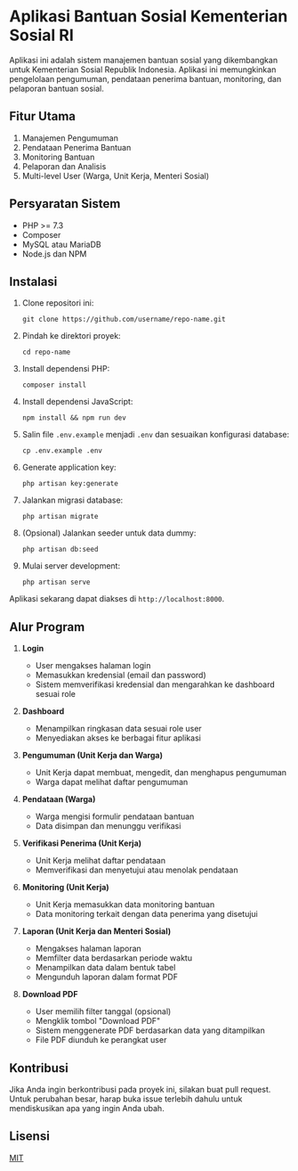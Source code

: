 # Aplikasi Bantuan Sosial Kementerian Sosial RI

Aplikasi ini adalah sistem manajemen bantuan sosial yang dikembangkan untuk Kementerian Sosial Republik Indonesia. Aplikasi ini memungkinkan pengelolaan pengumuman, pendataan penerima bantuan, monitoring, dan pelaporan bantuan sosial.

## Fitur Utama

1. Manajemen Pengumuman
2. Pendataan Penerima Bantuan
3. Monitoring Bantuan
4. Pelaporan dan Analisis
5. Multi-level User (Warga, Unit Kerja, Menteri Sosial)

## Persyaratan Sistem

- PHP >= 7.3
- Composer
- MySQL atau MariaDB
- Node.js dan NPM

## Instalasi

1. Clone repositori ini:
   ```
   git clone https://github.com/username/repo-name.git
   ```

2. Pindah ke direktori proyek:
   ```
   cd repo-name
   ```

3. Install dependensi PHP:
   ```
   composer install
   ```

4. Install dependensi JavaScript:
   ```
   npm install && npm run dev
   ```

5. Salin file `.env.example` menjadi `.env` dan sesuaikan konfigurasi database:
   ```
   cp .env.example .env
   ```

6. Generate application key:
   ```
   php artisan key:generate
   ```

7. Jalankan migrasi database:
   ```
   php artisan migrate
   ```

8. (Opsional) Jalankan seeder untuk data dummy:
   ```
   php artisan db:seed
   ```

9. Mulai server development:
   ```
   php artisan serve
   ```

Aplikasi sekarang dapat diakses di `http://localhost:8000`.

## Alur Program

1. **Login**
   - User mengakses halaman login
   - Memasukkan kredensial (email dan password)
   - Sistem memverifikasi kredensial dan mengarahkan ke dashboard sesuai role

2. **Dashboard**
   - Menampilkan ringkasan data sesuai role user
   - Menyediakan akses ke berbagai fitur aplikasi

3. **Pengumuman (Unit Kerja dan Warga)**
   - Unit Kerja dapat membuat, mengedit, dan menghapus pengumuman
   - Warga dapat melihat daftar pengumuman

4. **Pendataan (Warga)**
   - Warga mengisi formulir pendataan bantuan
   - Data disimpan dan menunggu verifikasi

5. **Verifikasi Penerima (Unit Kerja)**
   - Unit Kerja melihat daftar pendataan
   - Memverifikasi dan menyetujui atau menolak pendataan

6. **Monitoring (Unit Kerja)**
   - Unit Kerja memasukkan data monitoring bantuan
   - Data monitoring terkait dengan data penerima yang disetujui

7. **Laporan (Unit Kerja dan Menteri Sosial)**
   - Mengakses halaman laporan
   - Memfilter data berdasarkan periode waktu
   - Menampilkan data dalam bentuk tabel
   - Mengunduh laporan dalam format PDF

8. **Download PDF**
   - User memilih filter tanggal (opsional)
   - Mengklik tombol "Download PDF"
   - Sistem menggenerate PDF berdasarkan data yang ditampilkan
   - File PDF diunduh ke perangkat user

## Kontribusi

Jika Anda ingin berkontribusi pada proyek ini, silakan buat pull request. Untuk perubahan besar, harap buka issue terlebih dahulu untuk mendiskusikan apa yang ingin Anda ubah.

## Lisensi

[MIT](https://choosealicense.com/licenses/mit/)
